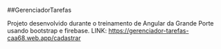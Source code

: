 ##GerenciadorTarefas

Projeto desenvolvido durante o treinamento de Angular da Grande Porte usando bootstrap e firebase.
LINK: https://gerenciador-tarefas-caa68.web.app/cadastrar
 

